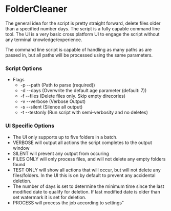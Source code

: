 # FolderCleaner
The general idea for the script is pretty straight forward, delete files older than a specified number days. The script is a fully capable command line tool. The UI is a very basic cross platform UI to engage the script without any terminal knowledge/experience.

The command line script is capable of handling as many paths as are passed in, but all paths will be processed using the same parameters. 

### Script Options 
- Flags
    - -p --path       (Path to parse (required))
    - -d --days       (Overwrite the default age parameter (default: 7))
    - -f --files      (Delete files only. Skip empty direcories)
    - -v --verbose    (Verbose Output)
    - -s --silent     (Silence all output)
    - -t --testonly   (Run script with semi-verbosity and no deletes)

### UI Specific Options
- The UI only supports up to five folders in a batch.
- VERBOSE will output all actions the script completes to the output window
- SILENT will prevent any output from occuring
- FILES ONLY will only process files, and will not delete any empty folders found
- TEST ONLY will show all actions that will occur, but will not delete any files/folders. In the UI this is on by default to prevent any accidental deletion.
- The number of days is set to determine the minimum time since the last modified date to qualify for deletion. If last modified date is older than set watermark it is set for deletion.
- PROCESS will process the job according to settings"
